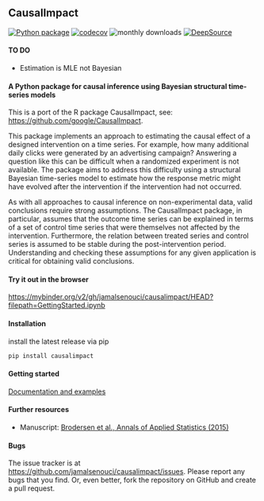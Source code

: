 ## CausalImpact

[![Python package](https://github.com/jamalsenouci/causalimpact/actions/workflows/main.yml/badge.svg)](https://github.com/jamalsenouci/causalimpact/actions/workflows/main.yml)
[![codecov](https://codecov.io/gh/jamalsenouci/causalimpact/branch/master/graph/badge.svg?token=EIPC36VQHS)](https://codecov.io/gh/jamalsenouci/causalimpact)
![monthly downloads](https://pepy.tech/badge/causalimpact/month)
[![DeepSource](https://deepsource.io/gh/jamalsenouci/causalimpact.svg/?label=active+issues&show_trend=true&token=R5aIDSkIId_5THWTAPKccjcH)](https://deepsource.io/gh/jamalsenouci/causalimpact/?ref=repository-badge)

#### TO DO

- Estimation is MLE not Bayesian

#### A Python package for causal inference using Bayesian structural time-series models

This is a port of the R package CausalImpact, see: https://github.com/google/CausalImpact.

This package implements an approach to estimating the causal effect of a designed intervention on a time series. For example, how many additional daily clicks were generated by an advertising campaign? Answering a question like this can be difficult when a randomized experiment is not available. The package aims to address this difficulty using a structural Bayesian time-series model to estimate how the response metric might have evolved after the intervention if the intervention had not occurred.

As with all approaches to causal inference on non-experimental data, valid conclusions require strong assumptions. The CausalImpact package, in particular, assumes that the outcome time series can be explained in terms of a set of control time series that were themselves not affected by the intervention. Furthermore, the relation between treated series and control series is assumed to be stable during the post-intervention period. Understanding and checking these assumptions for any given application is critical for obtaining valid conclusions.

#### Try it out in the browser

https://mybinder.org/v2/gh/jamalsenouci/causalimpact/HEAD?filepath=GettingStarted.ipynb

#### Installation

install the latest release via pip

```bash
pip install causalimpact
```

#### Getting started

[Documentation and examples](https://nbviewer.org/github/jamalsenouci/causalimpact/blob/master/GettingStarted.ipynb)

#### Further resources

- Manuscript: [Brodersen et al., Annals of Applied Statistics (2015)](http://research.google.com/pubs/pub41854.html)

#### Bugs

The issue tracker is at https://github.com/jamalsenouci/causalimpact/issues. Please report any bugs that you find. Or, even better, fork the repository on GitHub and create a pull request.
